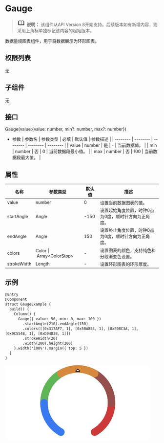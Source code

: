 # Gauge


> ![icon-note.gif](public_sys-resources/icon-note.gif) **说明：**
> 该组件从API Version 8开始支持。后续版本如有新增内容，则采用上角标单独标记该内容的起始版本。


数据量规图表组件，用于将数据展示为环形图表。


## 权限列表

无


## 子组件

无


## 接口

Gauge(value:{value: number, min?: number, max?: number})

- 参数
    | 参数名 | 参数类型 | 必填 | 默认值 | 参数描述 | 
  | -------- | -------- | -------- | -------- | -------- |
  | value | number | 是 | - | 当前数据值。 | 
  | min | number | 否 | 0 | 当前数据段最小值。 | 
  | max | number | 否 | 100 | 当前数据段最大值。 | 


## 属性

  | 名称 | 参数类型 | 默认值 | 描述 | 
| -------- | -------- | -------- | -------- |
| value | number | 0 | 设置当前数据图表的值。 | 
| startAngle | Angle | -150 | 设置起始角度位置，时钟0点为0度，顺时针方向为正角度。 | 
| endAngle | Angle | 150 | 设置终止角度位置，时钟0点为0度，顺时针方向为正角度。 | 
| colors | Color&nbsp;\|&nbsp;Array&lt;ColorStop&gt; | - | 设置图表的颜色，支持纯色和分段渐变色设置。 | 
| strokeWidth | Length | - | 设置环形图表的环形厚度。 |


## 示例

  
```
@Entry
@Component
struct GaugeExample {
  build() {
    Column() {
      Gauge({ value: 50, min: 0, max: 100 })
        .startAngle(210).endAngle(150)
        .colors([[0x317AF7, 1], [0x5BA854, 1], [0xE08C3A, 1], [0x9C554B, 1], [0xD94838, 1]])
        .strokeWidth(20)
        .width(200).height(200)
    }.width('100%').margin({ top: 5 })
  }
}
```

![zh-cn_image_0000001174422916](figures/zh-cn_image_0000001174422916.png)
